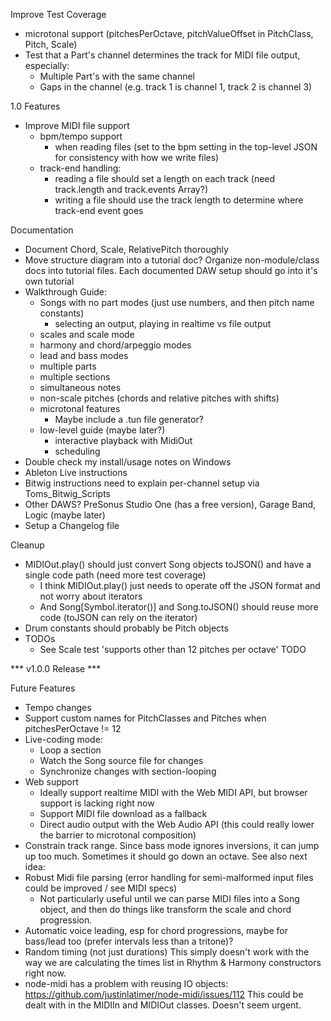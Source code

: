 Improve Test Coverage
- microtonal support (pitchesPerOctave, pitchValueOffset in PitchClass, Pitch, Scale)
- Test that a Part's channel determines the track for MIDI file output, especially:
  - Multiple Part's with the same channel
  - Gaps in the channel (e.g. track 1 is channel 1, track 2 is channel 3)

1.0 Features
- Improve MIDI file support
  - bpm/tempo support
    - when reading files (set to the bpm setting in the top-level JSON for consistency with how we write files)
  - track-end handling:
    - reading a file should set a length on each track (need track.length and track.events Array?)
    - writing a file should use the track length to determine where track-end event goes

Documentation
- Document Chord, Scale, RelativePitch thoroughly
- Move structure diagram into a tutorial doc? Organize non-module/class docs into tutorial files. 
  Each documented DAW setup should go into it's own tutorial
- Walkthrough Guide:
  - Songs with no part modes (just use numbers, and then pitch name constants)
    - selecting an output, playing in realtime vs file output
  - scales and scale mode
  - harmony and chord/arpeggio modes
  - lead and bass modes
  - multiple parts
  - multiple sections
  - simultaneous notes
  - non-scale pitches (chords and relative pitches with shifts)
  - microtonal features
    - Maybe include a .tun file generator?
  - low-level guide (maybe later?)
    - interactive playback with MidiOut
    - scheduling
- Double check my install/usage notes on Windows
- Ableton Live instructions
- Bitwig instructions need to explain per-channel setup via Toms_Bitwig_Scripts
- Other DAWS? PreSonus Studio One (has a free version), Garage Band, Logic (maybe later) 
- Setup a Changelog file
  
Cleanup
- MIDIOut.play() should just convert Song objects toJSON() and have a single code path (need more test coverage) 
  - I think MIDIOut.play() just needs to operate off the JSON format and not worry about iterators
  - And Song[Symbol.iterator()] and Song.toJSON() should reuse more code (toJSON can rely on the iterator)
- Drum constants should probably be Pitch objects
- TODOs
  - See Scale test 'supports other than 12 pitches per octave' TODO


*** v1.0.0 Release ***


Future Features
- Tempo changes
- Support custom names for PitchClasses and Pitches when pitchesPerOctave != 12
- Live-coding mode:
  - Loop a section
  - Watch the Song source file for changes
  - Synchronize changes with section-looping
- Web support
  - Ideally support realtime MIDI with the Web MIDI API, but browser support is lacking right now
  - Support MIDI file download as a fallback
  - Direct audio output with the Web Audio API (this could really lower the barrier to microtonal composition)
- Constrain track range. Since bass mode ignores inversions, it can jump up too much. Sometimes it should go down an octave. See also next idea:
- Robust Midi file parsing (error handling for semi-malformed input files could be improved / see MIDI specs)
  - Not particularly useful until we can parse MIDI files into a Song object, and then do things like transform 
    the scale and chord progression.    
- Automatic voice leading, esp for chord progressions, maybe for bass/lead too (prefer intervals less than a tritone)?
- Random timing (not just durations)
  This simply doesn't work with the way we are calculating the times list in Rhythm & Harmony constructors right now.
- node-midi has a problem with reusing IO objects: https://github.com/justinlatimer/node-midi/issues/112
  This could be dealt with in the MIDIIn and MIDIOut classes. Doesn't seem urgent.
    